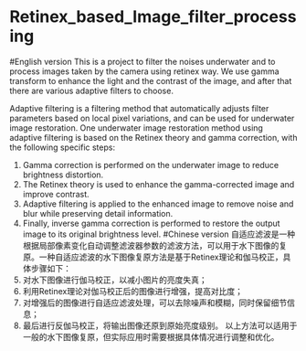 # Retinex_based_Image_filter_processing
#English version
This is a project to filter the noises underwater and to process images taken by the camera using retinex way. We use gamma transform to enhance the light and the contrast of the image, and after that there are various  adaptive filters to choose.

Adaptive filtering is a filtering method that automatically adjusts filter parameters based on local pixel variations, and can be used for underwater image restoration. One underwater image restoration method using adaptive filtering is based on the Retinex theory and gamma correction, with the following specific steps:

  1. Gamma correction is performed on the underwater image to reduce brightness distortion.
  2. The Retinex theory is used to enhance the gamma-corrected image and improve contrast.
  3. Adaptive filtering is applied to the enhanced image to remove noise and blur while preserving detail information.
  4. Finally, inverse gamma correction is performed to restore the output image to its original brightness level.
#Chinese version
自适应滤波是一种根据局部像素变化自动调整滤波器参数的滤波方法，可以用于水下图像的复原。一种自适应滤波的水下图像复原方法是基于Retinex理论和伽马校正，具体步骤如下： 
  1. 对水下图像进行伽马校正，以减小图片的亮度失真； 
  2. 利用Retinex理论对伽马校正后的图像进行增强，提高对比度； 
  3. 对增强后的图像进行自适应滤波处理，可以去除噪声和模糊，同时保留细节信息； 
  4. 最后进行反伽马校正，将输出图像还原到原始亮度级别。 
  以上方法可以适用于一般的水下图像复原，但实际应用时需要根据具体情况进行调整和优化。
